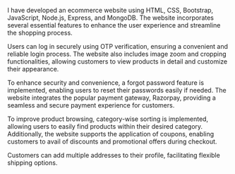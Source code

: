 I have developed an ecommerce website using HTML, CSS, Bootstrap, JavaScript, Node.js, Express, and MongoDB. The website incorporates several essential features to enhance the user experience and streamline the shopping process.

Users can log in securely using OTP verification, ensuring a convenient and reliable login process. The website also includes image zoom and cropping functionalities, allowing customers to view products in detail and customize their appearance.

To enhance security and convenience, a forgot password feature is implemented, enabling users to reset their passwords easily if needed. The website integrates the popular payment gateway, Razorpay, providing a seamless and secure payment experience for customers.

To improve product browsing, category-wise sorting is implemented, allowing users to easily find products within their desired category. Additionally, the website supports the application of coupons, enabling customers to avail of discounts and promotional offers during checkout.

Customers can add multiple addresses to their profile, facilitating flexible shipping options.

